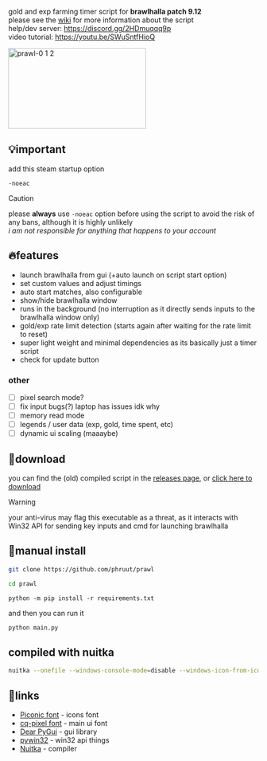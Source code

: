 gold and exp farming timer script for **brawlhalla patch 9.12**\
please see the [wiki](https://github.com/phruut/prawl/wiki) for more information about the script\
help/dev server: https://discord.gg/2HDmuqqq9p  
video tutorial: https://youtu.be/SWuSntfHioQ

<img width="277" height="162" alt="prawl-0 1 2" src="https://github.com/user-attachments/assets/54e57536-92c7-47cb-8fcb-43ab7b868dcd" />

## 💡important
add this steam startup option
```
-noeac
```
> [!caution]
> please **always** use `-noeac` option before using the script to avoid the risk of any bans, although it is highly unlikely\
> _i am not responsible for anything that happens to your account_

## 🔥features
- launch brawlhalla from gui (+auto launch on script start option)
- set custom values and adjust timings
- auto start matches, also configurable
- show/hide brawlhalla window
- runs in the background (no interruption as it directly sends inputs to the brawlhalla window only)
- gold/exp rate limit detection (starts again after waiting for the rate limit to reset)
- super light weight and minimal dependencies as its basically just a timer script
- check for update button

### other
- [ ] pixel search mode?
- [ ] fix input bugs(?) laptop has issues idk why
- [ ] memory read mode
- [ ] legends / user data (exp, gold, time spent, etc)
- [ ] dynamic ui scaling (maaaybe)

## 🔎download
you can find the (old) compiled script in the [releases page](https://github.com/phruut/prawl/releases), or [click here to download](https://github.com/phruut/prawl/releases/download/241209/farm_1209.exe)
> [!warning]
> your anti-virus may flag this executable as a threat, as it interacts with Win32 API for sending key inputs and cmd for launching brawlhalla

## 🚀manual install
```bash
git clone https://github.com/phruut/prawl
```
```bash
cd prawl
```
```Pip Requirements
python -m pip install -r requirements.txt
```
and then you can run it
```bash
python main.py
```

## compiled with nuitka
```bash
nuitka --onefile --windows-console-mode=disable --windows-icon-from-ico=res\praw-app.ico main.py
```

## 🔗links
- [Piconic font](https://www.pentacom.jp/pentacom/bitfontmaker2/gallery/?id=9261) - icons font
- [cq-pixel font](https://github.com/cpuQ) -  main ui font
- [Dear PyGui](https://github.com/hoffstadt/DearPyGui) - gui library
- [pywin32](https://github.com/mhammond/pywin32) - win32 api things
- [Nuitka](https://github.com/Nuitka/Nuitka) - compiler
